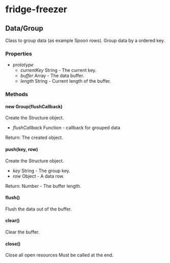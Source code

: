 # fridge-freezer

## Data/Group
Class to group data (as example Spoon rows).
Group data by a ordered key.

### Properties

* *prototype*
  * *currentKey* String - The current key.
  * *buffer* Array - The data buffer.
  * *length* String - Current length of the buffer.

### Methods

#### new Group(flushCallback)

Create the Structure object.

* *flushCallback* Function - callback for grouped data

Return: The created object.

#### push(key, row)

Create the Structure object.

* *key* String - The group key.
* *row* Object - A data row.

Return: Number - The buffer length.

#### flush()

Flush the data out of the buffer.

#### clear()

Clear the buffer.

#### close()

Close all open resources
Must be called at the end.

